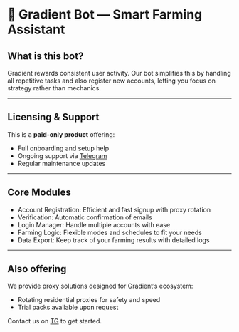 # 🌈 Gradient Bot — Smart Farming Assistant

## What is this bot?

Gradient rewards consistent user activity. Our bot simplifies this by handling all repetitive tasks and also register new accounts, letting you focus on strategy rather than mechanics.

---

## Licensing & Support

This is a **paid-only product** offering:

- Full onboarding and setup help  
- Ongoing support via [Telegram](https://t.me/+zHhDglzvsWAxZTdi)  
- Regular maintenance updates

---

## Core Modules

- Account Registration: Efficient and fast signup with proxy rotation  
- Verification: Automatic confirmation of emails  
- Login Manager: Handle multiple accounts with ease  
- Farming Logic: Flexible modes and schedules to fit your needs  
- Data Export: Keep track of your farming results with detailed logs

---

## Also offering

We provide proxy solutions designed for Gradient’s ecosystem:

- Rotating residential proxies for safety and speed  
- Trial packs available upon request

Contact us on [TG](https://t.me/+zHhDglzvsWAxZTdi) to get started.
